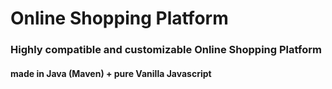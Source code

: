 # Online Shopping Platform

### Highly compatible and customizable Online Shopping Platform
#### made in Java (Maven) + pure Vanilla Javascript
